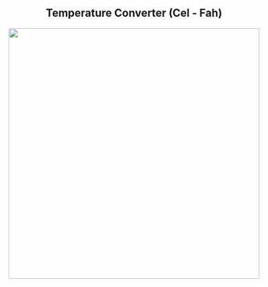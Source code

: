 <h2 align="center">Temperature Converter (Cel - Fah)</h2>

<p align="center">
<img width="500px" src="https://user-images.githubusercontent.com/80118217/202451874-998f2e5b-a4e7-47d6-8a4e-c4fe90f38ae2.JPG"> 
</p>

